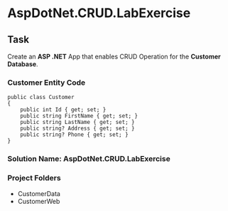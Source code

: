 # AspDotNet.CRUD.LabExercise

## Task
Create an **ASP .NET** App that enables CRUD Operation for the **Customer Database**.
### Customer Entity Code
```
public class Customer
{
    public int Id { get; set; }
    public string FirstName { get; set; }
    public string LastName { get; set; }
    public string? Address { get; set; }
    public string? Phone { get; set; }
}
```

### Solution Name: AspDotNet.CRUD.LabExercise
### Project Folders
- CustomerData
- CustomerWeb
